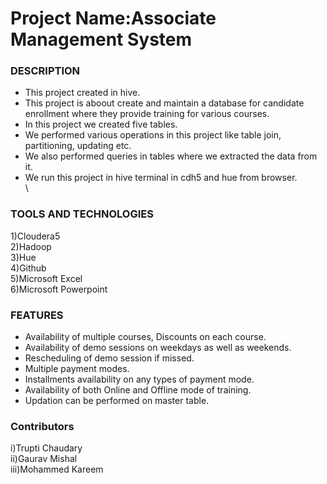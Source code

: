 # Project Name:Associate Management System

### DESCRIPTION
* This project created in hive. <br> 
* This project is aboout create and maintain a database for candidate enrollment where they provide training for various courses. <br>
* In this project we created five tables. <br>
* We performed various operations in this project like table join, partitioning, updating etc. <br>
* We also performed queries in tables where we extracted the data from it. <br>
* We run this project in hive terminal in cdh5 and hue from browser. <br>\

### TOOLS AND TECHNOLOGIES
1)Cloudera5 <br>
2)Hadoop <br>
3)Hue <br>
4)Github <br>
5)Microsoft Excel <br>
6)Microsoft Powerpoint <br>

### FEATURES
* Availability of multiple courses, Discounts on each course. <br>
* Availability of demo sessions on weekdays as well as weekends. <br>
* Rescheduling of demo session if missed. <br>
* Multiple payment modes. <br>
* Installments availability on any types of payment mode. <br>
* Availability of both Online and Offline mode of training. <br>
* Updation can be performed on master table. <br>

### Contributors
i)Trupti Chaudary <br>
ii)Gaurav Mishal <br>
iii)Mohammed Kareem <br>
